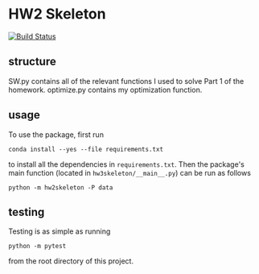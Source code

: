 # HW2 Skeleton

[![Build
Status](https://travis-ci.org/callamartyn/cmartyn_HW3)](https://travis-ci.org/callamartyn/cmartyn_HW3)

## structure

SW.py contains all of the relevant functions I used to solve Part 1 of the homework.
optimize.py contains my optimization function.


## usage

To use the package, first run

```
conda install --yes --file requirements.txt
```

to install all the dependencies in `requirements.txt`. Then the package's
main function (located in `hw3skeleton/__main__.py`) can be run as
follows

```
python -m hw2skeleton -P data
```

## testing

Testing is as simple as running

```
python -m pytest
```

from the root directory of this project.
